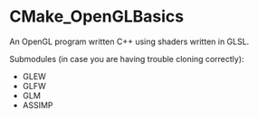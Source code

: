 # CMake_OpenGLBasics
 
An OpenGL program written C++ using shaders written in GLSL.

Submodules (in case you are having trouble cloning correctly):
- GLEW
- GLFW
- GLM
- ASSIMP
